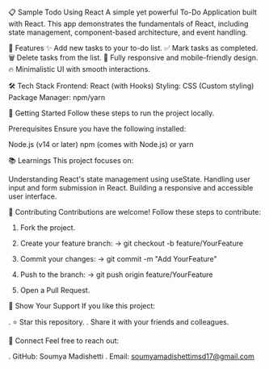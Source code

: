 📋 Sample Todo Using React
A simple yet powerful To-Do Application built with React. This app demonstrates the fundamentals of React, including state management, component-based architecture, and event handling.

🎯 Features
✨ Add new tasks to your to-do list.
✅ Mark tasks as completed.
🗑️ Delete tasks from the list.
📱 Fully responsive and mobile-friendly design.
🔥 Minimalistic UI with smooth interactions.

🛠️ Tech Stack
Frontend: React (with Hooks)
Styling: CSS (Custom styling)
Package Manager: npm/yarn


🚀 Getting Started
Follow these steps to run the project locally.

Prerequisites
Ensure you have the following installed:

Node.js (v14 or later)
npm (comes with Node.js) or yarn

📚 Learnings
This project focuses on:

Understanding React's state management using useState.
Handling user input and form submission in React.
Building a responsive and accessible user interface.

🙌 Contributing
Contributions are welcome! Follow these steps to contribute:

1. Fork the project.
  
2. Create your feature branch:
-> git checkout -b feature/YourFeature
   
3. Commit your changes:
-> git commit -m "Add YourFeature"
   
4. Push to the branch:
-> git push origin feature/YourFeature
   
5. Open a Pull Request.


🌟 Show Your Support
If you like this project:

. ⭐ Star this repository.
. Share it with your friends and colleagues.

🤝 Connect
Feel free to reach out:

. GitHub: Soumya Madishetti
. Email: soumyamadishettimsd17@gmail.com
